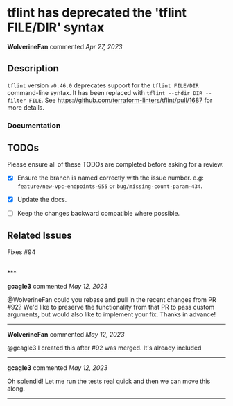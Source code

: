 # tflint has deprecated the 'tflint FILE/DIR' syntax

**WolverineFan** commented *Apr 27, 2023*

<!--
Have any questions? Check out the contributing docs at https://gruntwork.notion.site/Gruntwork-Coding-Methodology-02fdcd6e4b004e818553684760bf691e,
or ask in this Pull Request and a Gruntwork core maintainer will be happy to help :)
Note: Remember to add '[WIP]' to the beginning of the title if this PR is still a work-in-progress. Remove it when it is ready for review!
-->

## Description

`tflint` version `v0.46.0` deprecates support for the `tflint FILE/DIR` command-line syntax.  It has been replaced with `tflint --chdir DIR --filter FILE`.  See https://github.com/terraform-linters/tflint/pull/1687 for more details.

### Documentation

<!--
  If this is a feature PR, then where is it documented?

  - If docs exist:
    - Update any references, if relevant.
  - If no docs exist:
    - Create a stub for documentation including bullet points for how to use the feature, code snippets (including from happy path tests), etc.
-->

<!-- Important: Did you make any backward incompatible changes? If yes, then you must write a migration guide! -->

## TODOs

Please ensure all of these TODOs are completed before asking for a review.

- [x] Ensure the branch is named correctly with the issue number. e.g: `feature/new-vpc-endpoints-955` or `bug/missing-count-param-434`.
- [x] Update the docs.
- [ ] Keep the changes backward compatible where possible.



## Related Issues

Fixes #94

<!--
  Link to related issues, and issues fixed or partially addressed by this PR.
  e.g. Fixes #1234
  e.g. Addresses #1234
  e.g. Related to #1234
-->

<br />
***


**gcagle3** commented *May 12, 2023*

@WolverineFan could you rebase and pull in the recent changes from PR #92? We'd like to preserve the functionality from that PR to pass custom arguments, but would also like to implement your fix. Thanks in advance!
***

**WolverineFan** commented *May 12, 2023*

@gcagle3 I created this after #92 was merged.  It's already included
***

**gcagle3** commented *May 12, 2023*

Oh splendid! Let me run the tests real quick and then we can move this along. 
***

